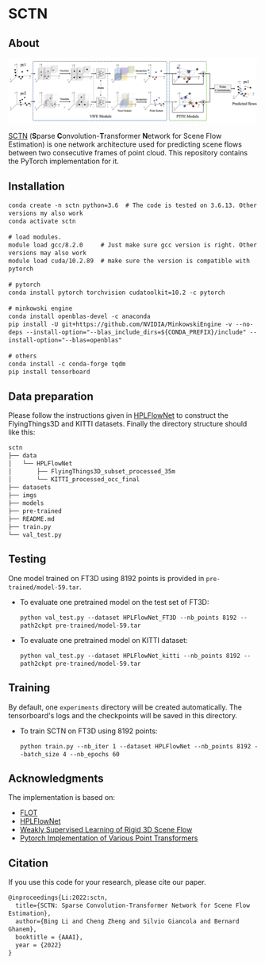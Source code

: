 # SCTN

## About

![](./imgs/sctn.png)

[SCTN](https://arxiv.org/abs/2105.04447) (**S**parse **C**onvolution-**T**ransformer **N**etwork for Scene Flow 
Estimation) is one network architecture used for predicting scene flows between two consecutive frames of point 
cloud. This repository contains the PyTorch implementation for it.

## Installation

```
conda create -n sctn python=3.6  # The code is tested on 3.6.13. Other versions my also work 
conda activate sctn

# load modules.
module load gcc/8.2.0     # Just make sure gcc version is right. Other versions may also work
module load cuda/10.2.89  # make sure the version is compatible with pytorch

# pytorch
conda install pytorch torchvision cudatoolkit=10.2 -c pytorch

# minkowski engine
conda install openblas-devel -c anaconda
pip install -U git+https://github.com/NVIDIA/MinkowskiEngine -v --no-deps --install-option="--blas_include_dirs=${CONDA_PREFIX}/include" --install-option="--blas=openblas"

# others
conda install -c conda-forge tqdm
pip install tensorboard
```

## Data preparation

Please follow the instructions given in [HPLFlowNet](https://github.com/laoreja/HPLFlowNet) to construct the 
FlyingThings3D and KITTI datasets. Finally the directory structure should like this:

```
sctn
├── data
│   └── HPLFlowNet
│       ├── FlyingThings3D_subset_processed_35m
│       └── KITTI_processed_occ_final
├── datasets
├── imgs
├── models
├── pre-trained
├── README.md
├── train.py
└── val_test.py
```

## Testing

One model trained on FT3D using 8192 points is provided in `pre-trained/model-59.tar`.

* To evaluate one pretrained model on the test set of FT3D:
  ```
  python val_test.py --dataset HPLFlowNet_FT3D --nb_points 8192 --path2ckpt pre-trained/model-59.tar
  ```

* To evaluate one pretrained model on KITTI dataset:
  ```
  python val_test.py --dataset HPLFlowNet_kitti --nb_points 8192 --path2ckpt pre-trained/model-59.tar
  ```

## Training

By default, one `experiments` directory will be created automatically. The tensorboard's logs and the checkpoints
will be saved in this directory.

* To train SCTN on FT3D using 8192 points:
  ```
  python train.py --nb_iter 1 --dataset HPLFlowNet --nb_points 8192 --batch_size 4 --nb_epochs 60
  ```

## Acknowledgments
The implementation is based on:
* [FLOT](https://github.com/valeoai/FLOT) 
* [HPLFlowNet](https://github.com/laoreja/HPLFlowNet)
* [Weakly Supervised Learning of Rigid 3D Scene Flow](https://github.com/zgojcic/Rigid3DSceneFlow)
* [Pytorch Implementation of Various Point Transformers](https://github.com/qq456cvb/Point-Transformers)


## Citation
If you use this code for your research, please cite our paper.
```
@inproceedings{Li:2022:sctn, 
  title={SCTN: Sparse Convolution-Transformer Network for Scene Flow Estimation},
  author={Bing Li and Cheng Zheng and Silvio Giancola and Bernard Ghanem},
  booktitle = {AAAI}, 
  year = {2022}
}
```